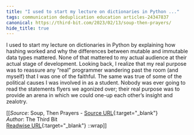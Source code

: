 ```yaml
---
title: "I used to start my lecture on dictionaries in Python ..."
tags: communication deduplication education articles-24347837
canonical: https://third-bit.com/2023/02/13/soup-then-prayers/
hide_title: true
---
```


I used to start my lecture on dictionaries in Python by explaining how hashing worked and why the differences between mutable and immutable data types mattered. None of that mattered to my actual audience at their actual stage of development. Looking back, I realize that my real purpose was to reassure any “real” programmer wandering past the room (and myself) that I was one of the faithful. The same was true of some of the political causes I was involved in as a student. Nobody was ever going to read the statements flyers we agonized over; their real purpose was to provide an arena in which we could one-up each other’s insight and zealotry.


[[_Source_: Soup, Then Prayers - [Source URL](https://third-bit.com/2023/02/13/soup-then-prayers/){:target="_blank"}<br>
_Author_: The Third Bit<br>
[Readwise URL](https://readwise.io/open/475478413){:target="_blank"}
::wrap]]